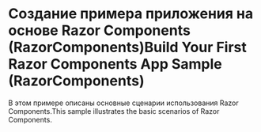 # <a name="build-your-first-razor-components-app-sample-razorcomponents"></a><span data-ttu-id="caf87-101">Создание примера приложения на основе Razor Components (RazorComponents)</span><span class="sxs-lookup"><span data-stu-id="caf87-101">Build Your First Razor Components App Sample (RazorComponents)</span></span>

<span data-ttu-id="caf87-102">В этом примере описаны основные сценарии использования Razor Components.</span><span class="sxs-lookup"><span data-stu-id="caf87-102">This sample illustrates the basic scenarios of Razor Components.</span></span>
